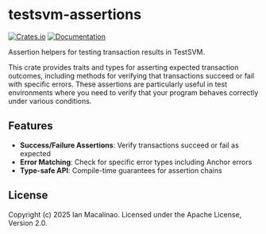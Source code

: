 # testsvm-assertions

[![Crates.io](https://img.shields.io/crates/v/testsvm-assertions.svg)](https://crates.io/crates/testsvm-assertions)
[![Documentation](https://docs.rs/testsvm-assertions/badge.svg)](https://docs.rs/testsvm-assertions)

Assertion helpers for testing transaction results in TestSVM.

This crate provides traits and types for asserting expected transaction outcomes, including methods for verifying that transactions succeed or fail with specific errors. These assertions are particularly useful in test environments where you need to verify that your program behaves correctly under various conditions.

## Features

- **Success/Failure Assertions**: Verify transactions succeed or fail as expected
- **Error Matching**: Check for specific error types including Anchor errors
- **Type-safe API**: Compile-time guarantees for assertion chains

## License

Copyright (c) 2025 Ian Macalinao. Licensed under the Apache License, Version 2.0.

